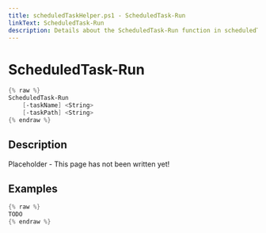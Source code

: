 ```yaml
---
title: scheduledTaskHelper.ps1 - ScheduledTask-Run
linkText: ScheduledTask-Run
description: Details about the ScheduledTask-Run function in scheduledTaskHelper.ps1 helper script
---
```


# ScheduledTask-Run

```PowerShell
{% raw %}
ScheduledTask-Run
    [-taskName] <String>
    [-taskPath] <String>
{% endraw %}
```

## Description

Placeholder - This page has not been written yet!

## Examples

```PowerShell
{% raw %}
TODO
{% endraw %}
```

